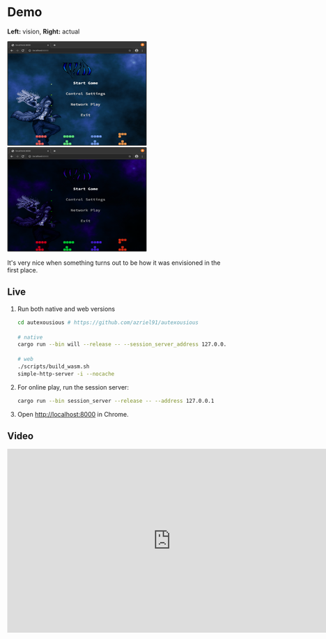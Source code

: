 # Demo

**Left:** vision, **Right:** actual

[<img src="will_browser_vision.png" width="320" height="240" />](will_browser_vision.png) [<img src="will_browser.png" width="320" height="240" />](will_browser.png)

It's very nice when something turns out to be how it was envisioned in the first place.

## Live

1. Run both native and web versions

    ```bash
    cd autexousious # https://github.com/azriel91/autexousious

    # native
    cargo run --bin will --release -- --session_server_address 127.0.0.1

    # web
    ./scripts/build_wasm.sh
    simple-http-server -i --nocache
    ```

2. For online play, run the session server:

    ```bash
    cargo run --bin session_server --release -- --address 127.0.0.1
    ```

3. Open <http://localhost:8000> in Chrome.

## Video

<div><iframe width="750" height="422" src="https://www.youtube.com/embed/Hc8EtqrlJsE" frameborder="0" allow="accelerometer; autoplay; encrypted-media; gyroscope; picture-in-picture" allowfullscreen></iframe></div>
